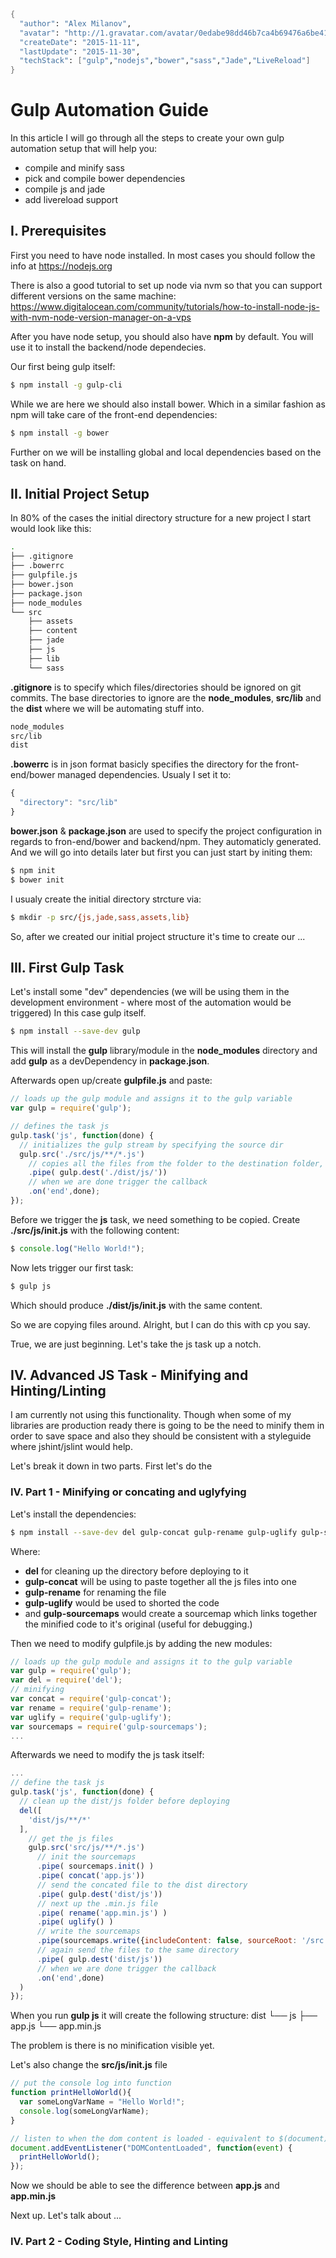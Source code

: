 ```meta
{
  "author": "Alex Milanov",
  "avatar": "http://1.gravatar.com/avatar/0edabe98dd46b7ca4b69476a6be41736",
  "createDate": "2015-11-11",
  "lastUpdate": "2015-11-30",
  "techStack": ["gulp","nodejs","bower","sass","Jade","LiveReload"]
}
```
# Gulp Automation Guide

In this article I will go through all the steps to create your own gulp automation setup that will help you:
- compile and minify sass
- pick and compile bower dependencies
- compile js and jade
- add livereload support

## I. Prerequisites
First you need to have node installed. In most cases you should follow the info at https://nodejs.org

There is also a good tutorial to set up node via nvm so that you can support different versions on the same machine:
https://www.digitalocean.com/community/tutorials/how-to-install-node-js-with-nvm-node-version-manager-on-a-vps

After you have node setup, you should also have **npm** by default.
You will use it to install the backend/node dependecies.

Our first being gulp itself:
```sh
$ npm install -g gulp-cli
```

While we are here we should also install bower. Which in a similar fashion as npm will take care of the front-end dependencies:
```sh
$ npm install -g bower
```

Further on we will be installing global and local dependencies based on the task on hand.

## II. Initial Project Setup 

In 80% of the cases the initial directory structure for a new project I start would look like this:
```sh
.
├── .gitignore
├── .bowerrc
├── gulpfile.js
├── bower.json
├── package.json
├── node_modules
└── src
    ├── assets
    ├── content
    ├── jade
    ├── js
    ├── lib
    └── sass
```

**.gitignore** is to specify which files/directories should be ignored on git commits. The base directories to ignore are the **node_modules**, **src/lib** and the **dist** where we will be automating stuff into.

```sh
node_modules
src/lib
dist
```

**.bowerrc** is in json format basicly specifies the directory for the front-end/bower managed dependencies. Usualy I set it to:

```js
{
  "directory": "src/lib"
}
```

**bower.json** & **package.json** are used to specify the project configuration in regards to fron-end/bower and backend/npm. They automaticly generated. And we will go into details later but first you can just start by initing them:

```sh
$ npm init
$ bower init
```

I usualy create the initial directory strcture via:
```sh
$ mkdir -p src/{js,jade,sass,assets,lib}
```

So, after we created our initial project structure it's time to create our ...

## III. First Gulp Task

Let's install some "dev" dependencies (we will be using them in the development environment - where most of the automation would be triggered) In this case gulp itself.

```sh
$ npm install --save-dev gulp
```

This will install the **gulp** library/module in the **node_modules** directory and add **gulp** as a devDependency in **package.json**.

Afterwards open up/create **gulpfile.js** and paste:
```js
// loads up the gulp module and assigns it to the gulp variable
var gulp = require('gulp');

// defines the task js
gulp.task('js', function(done) {
  // initializes the gulp stream by specifying the source dir
  gulp.src('./src/js/**/*.js')
    // copies all the files from the folder to the destination folder, in our case ./dist/js/
    .pipe( gulp.dest('./dist/js/'))
    // when we are done trigger the callback
    .on('end',done);
});
```

Before we trigger the **js** task, we need something to be copied. Create **./src/js/init.js** with the following content:

```js
$ console.log("Hello World!");
```

Now lets trigger our first task:

```sh
$ gulp js
```

Which should produce **./dist/js/init.js** with the same content.

So we are copying files around. Alright, but I can do this with cp you say. 

True, we are just beginning. Let's take the js task up a notch.

## IV. Advanced JS Task - Minifying and Hinting/Linting
I am currently not using this functionality. Though when some of my libraries are production ready there is going to be the need to minify them in order to save space and also they should be consistent with a styleguide where jshint/jslint would help.

Let's break it down in two parts. First let's do the

### IV. Part 1 - Minifying or concating and uglyfying

Let's install the dependencies:
```sh
$ npm install --save-dev del gulp-concat gulp-rename gulp-uglify gulp-sourcemaps
```

Where:
- **del** for cleaning up the directory before deploying to it
- **gulp-concat** will be using to paste together all the js files into one
- **gulp-rename** for renaming the file
- **gulp-uglify** would be used to shorted the code
- and **gulp-sourcemaps** would create a sourcemap which links together the minified code to it's original (useful for debugging.)

Then we need to modify gulpfile.js by adding the new modules:
```js
// loads up the gulp module and assigns it to the gulp variable
var gulp = require('gulp');
var del = require('del');
// minifying
var concat = require('gulp-concat');
var rename = require('gulp-rename');
var uglify = require('gulp-uglify');
var sourcemaps = require('gulp-sourcemaps');
...
```

Afterwards we need to modify the js task itself:
```js
...
// define the task js
gulp.task('js', function(done) {
  // clean up the dist/js folder before deploying
  del([
    'dist/js/**/*'
  ],
    // get the js files
    gulp.src('src/js/**/*.js')
      // init the sourcemaps
      .pipe( sourcemaps.init() )
      .pipe( concat('app.js'))
      // send the concated file to the dist directory
      .pipe( gulp.dest('dist/js'))
      // next up the .min.js file
      .pipe( rename('app.min.js') )
      .pipe( uglify() )
      // write the sourcemaps
      .pipe(sourcemaps.write({includeContent: false, sourceRoot: '/src'}))
      // again send the files to the same directory
      .pipe( gulp.dest('dist/js'))
      // when we are done trigger the callback
      .on('end',done)
  )
});
```

When you run **gulp js** it will create the following structure:
dist
└── js
    ├── app.js
    └── app.min.js
    
The problem is there is no minification visible yet.

Let's also change the **src/js/init.js** file 
```js
// put the console log into function
function printHelloWorld(){
  var someLongVarName = "Hello World!";
  console.log(someLongVarName);
}

// listen to when the dom content is loaded - equivalent to $(document).ready()
document.addEventListener("DOMContentLoaded", function(event) { 
  printHelloWorld();  
});
```

Now we should be able to see the difference between **app.js** and **app.min.js**

Next up. Let's talk about ...

### IV. Part 2 - Coding Style, Hinting and Linting

